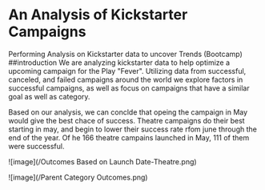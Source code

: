 # An Analysis of Kickstarter Campaigns
Performing Analysis on Kickstarter data to uncover Trends (Bootcamp)
##introduction
We are analyzing kickstarter data to help optimize a upcoming campaign for the Play "Fever". Utilizing data from successful, canceled, and failed campaigns around the world we explore factors in successful campaigns, as well as focus on campaigns that have a similar goal as well as category.

Based on our analysis, we can conclde that opeing the campaign in May would give the best chace of success. Theatre campaigns do their best starting in may, and begin to lower their success rate rfom june through the end of the year. Of he 166 theatre campains launched in May, 111 of them were successful.

![image](/Outcomes Based on Launch Date-Theatre.png)

![image](/Parent Category Outcomes.png)
